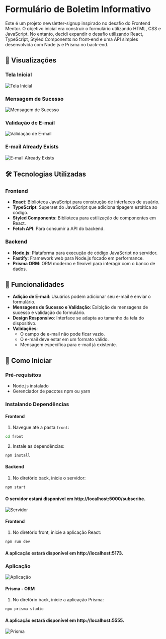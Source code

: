 # Formulário de Boletim Informativo

Este é um projeto newsletter-signup inspirado no desafio do Frontend Mentor. O objetivo inicial era construir o formulário utilizando HTML, CSS e JavaScript. No entanto, decidi expandir o desafio utilizando React, TypeScript, Styled Components no front-end e uma API simples desenvolvida com Node.js e Prisma no back-end.

## 📸 Visualizações

### Tela Inicial
![Tela Inicial](./public/assets/images/tela-inicial.png)

### Mensagem de Sucesso
![Mensagem de Sucesso](./public/assets/images/mensagem-sucesso.png)

### Validação de E-mail
![Validação de E-mail](./public/assets/images/validacao-email.png)

### E-mail Already Exists 
![E-mail Already Exists](./public/assets/images/email-already-exists.png)

## 🛠 Tecnologias Utilizadas

### Frontend
- **React**: Biblioteca JavaScript para construção de interfaces de usuário.
- **TypeScript**: Superset do JavaScript que adiciona tipagem estática ao código.
- **Styled Components**: Biblioteca para estilização de componentes em React.
- **Fetch API**: Para consumir a API do backend.

### Backend
- **Node.js**: Plataforma para execução de código JavaScript no servidor.
- **Fastify**: Framework web para Node.js focado em performance.
- **Prisma ORM**: ORM moderno e flexível para interagir com o banco de dados.

## 🚀 Funcionalidades

- **Adição de E-mail**: Usuários podem adicionar seu e-mail e enviar o formulário.
- **Mensagens de Sucesso e Validação**: Exibição de mensagens de sucesso e validação do formulário.
- **Design Responsivo**: Interface se adapta ao tamanho da tela do dispositivo.
- **Validações**:
  - O campo de e-mail não pode ficar vazio.
  - O e-mail deve estar em um formato válido.
  - Mensagem específica para e-mail já existente.

## 🚀 Como Iniciar

### Pré-requisitos

- Node.js instalado
- Gerenciador de pacotes npm ou yarn

### Instalando Dependências

#### Frontend

1. Navegue até a pasta `front`:

```bash
cd front
```

2. Instale as dependências:


```bash
npm install
```

#### Backend

1. No diretório back, inicie o servidor:

```bash
npm start
```

#### O servidor estará disponível em http://localhost:5000/subscribe.
 
![Servidor](./public/assets/images/servidor.png)

#### Frontend

1. No diretório front, inicie a aplicação React:

```bash
npm run dev
```
#### A aplicação estará disponível em http://localhost:5173.

### Aplicação

![Aplicação](./public/assets/images/tela-inicial.png)


#### Prisma - ORM

1. No diretório back, inicie a aplicação Prisma:

```bash
npx prisma studio
```

#### A aplicação estará disponível em http://localhost:5555.
![Prisma](./public/assets/images/prisma.png)
